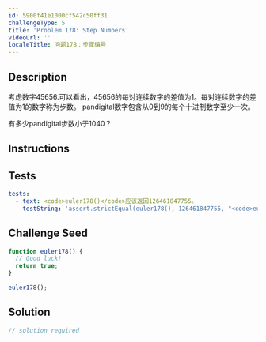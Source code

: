 ```yaml
---
id: 5900f41e1000cf542c50ff31
challengeType: 5
title: 'Problem 178: Step Numbers'
videoUrl: ''
localeTitle: 问题178：步骤编号
---
```


## Description
<section id="description">考虑数字45656.可以看出，45656的每对连续数字的差值为1。每对连续数字的差值为1的数字称为步数。 pandigital数字包含从0到9的每个十进制数字至少一次。 <p>有多少pandigital步数小于1040？ </p></section>

## Instructions
<section id="instructions">
</section>

## Tests
<section id='tests'>

```yml
tests:
  - text: <code>euler178()</code>应该返回126461847755。
    testString: 'assert.strictEqual(euler178(), 126461847755, "<code>euler178()</code> should return 126461847755.");'

```

</section>

## Challenge Seed
<section id='challengeSeed'>

<div id='js-seed'>

```js
function euler178() {
  // Good luck!
  return true;
}

euler178();

```

</div>



</section>

## Solution
<section id='solution'>

```js
// solution required
```
</section>
